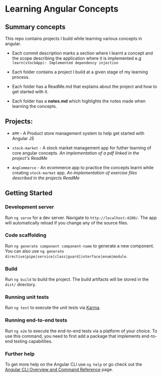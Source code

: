 # Learning Angular Concepts

## **Summary concepts**

This repo contains projects I build while learning various concepts in angular.

- Each commit description marks a section where I learnt a concept and the scope describing the application where it is implemented e.g `learn(stockApp): Implemented dependency injection`

- Each folder contains a project I build at a given stage of my learning process.

- Each folder has a ReadMe.md that explains about the project and how to get started with it.

- Each folder has a **notes.md** which highlights the notes made when learning the concepts.

## **Projects:**

- `APM` - A Product store management system to help get started with Angular JS

- `stock-market` - A stock market management app for futher learning of core angular concepts.
  _An implementation of a pdf linked in the project's ReadMe_

- `AngCommerce` - An ecommerce app to practice the concepts learnt while creating `stock-market` app.
  _An implementation of exercise files described in the projects ReadMe_

## **Getting Started**

### **Development server**

Run `ng serve` for a dev server. Navigate to `http://localhost:4200/`. The app will automatically reload if you change any of the source files.

### **Code scaffolding**

Run `ng generate component component-name` to generate a new component. You can also use `ng generate directive|pipe|service|class|guard|interface|enum|module`.

### **Build**

Run `ng build` to build the project. The build artifacts will be stored in the `dist/` directory.

### **Running unit tests**

Run `ng test` to execute the unit tests via [Karma](https://karma-runner.github.io).

### **Running end-to-end tests**

Run `ng e2e` to execute the end-to-end tests via a platform of your choice. To use this command, you need to first add a package that implements end-to-end testing capabilities.

### **Further help**

To get more help on the Angular CLI use `ng help` or go check out the [Angular CLI Overview and Command Reference](https://angular.io/cli) page.
